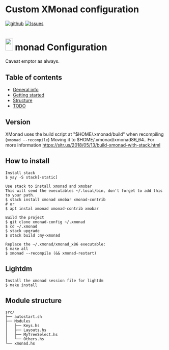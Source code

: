 # Custom XMonad configuration

[![github](https://img.shields.io/badge/git-github-lightgray.svg)](https://github.com/Yann21/xmonad-config) [![Issues](https://img.shields.io/badge/issues-github-green.svg)](https://github.com/Yann21/xmonad-config/issues)
# <img src="https://external-content.duckduckgo.com/iu/?u=https%3A%2F%2Fupload.wikimedia.org%2Fwikipedia%2Fcommons%2F7%2F72%2FXmonad-logo.png&f=1&nofb=1" height="36.5" width="23.5" /> monad Configuration
Caveat emptor as always.


## Table of contents

* [General info](#version)
* [Getting started](#how-to-run)
* [Structure](#content)
* [TODO](#todo)


## Version

XMonad uses the build script at "$HOME/.xmonad/build" when recompiling
(`xmonad --recompile`)
Moving it to $HOME/.xmonad/xmonad86_64..
For more information https://sitr.us/2018/05/13/build-xmonad-with-stack.html


## How to install

```
Install stack
$ yay -S stack[-static]

Use stack to install xmonad and xmobar
This will send the executables ~/.local/bin, don't forget to add this to your path.
$ stack install xmonad xmobar xmonad-contrib
# or
$ apt instal xmonad xmonad-contrib xmobar

Build the project
$ git clone xmonad-config ~/.xmonad
$ cd ~/.xmonad
$ stack upgrade
$ stack build :my-xmonad

Replace the ~/.xmonad/xmonad_x86 executable:
$ make all
$ xmonad --recompile (&& xmonad-restart)
```


## Lightdm

```
Install the xmonad session file for lightdm
$ make install
```


## Module structure

```
src/
├── autostart.sh
├── Modules
│   ├── Keys.hs
│   ├── Layouts.hs
│   ├── MyTreeSelect.hs
│   └── Others.hs
└── xmonad.hs
```
